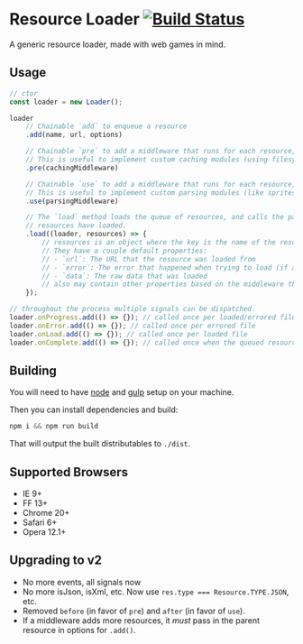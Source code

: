 # Resource Loader [![Build Status](https://travis-ci.org/englercj/resource-loader.svg?branch=master)](https://travis-ci.org/englercj/resource-loader)

A generic resource loader, made with web games in mind.

## Usage

```js
// ctor
const loader = new Loader();

loader
    // Chainable `add` to enqueue a resource
    .add(name, url, options)

    // Chainable `pre` to add a middleware that runs for each resource, *before* loading that resource.
    // This is useful to implement custom caching modules (using filesystem, indexeddb, memory, etc).
    .pre(cachingMiddleware)

    // Chainable `use` to add a middleware that runs for each resource, *after* loading that resource.
    // This is useful to implement custom parsing modules (like spritesheet parsers, spine parser, etc).
    .use(parsingMiddleware)

    // The `load` method loads the queue of resources, and calls the passed in callback called once all
    // resources have loaded.
    .load((loader, resources) => {
        // resources is an object where the key is the name of the resource loaded and the value is the resource object.
        // They have a couple default properties:
        // - `url`: The URL that the resource was loaded from
        // - `error`: The error that happened when trying to load (if any)
        // - `data`: The raw data that was loaded
        // also may contain other properties based on the middleware that runs.
    });

// throughout the process multiple signals can be dispatched.
loader.onProgress.add(() => {}); // called once per loaded/errored file
loader.onError.add(() => {}); // called once per errored file
loader.onLoad.add(() => {}); // called once per loaded file
loader.onComplete.add(() => {}); // called once when the queued resources all load.
```

## Building

You will need to have [node][node] and [gulp][gulp] setup on your machine.

Then you can install dependencies and build:

```js
npm i && npm run build
```

That will output the built distributables to `./dist`.

[node]:       http://nodejs.org/
[gulp]:       http://gulpjs.com/

## Supported Browsers

- IE 9+
- FF 13+
- Chrome 20+
- Safari 6+
- Opera 12.1+

## Upgrading to v2

- No more events, all signals now
- No more isJson, isXml, etc. Now use `res.type === Resource.TYPE.JSON`, etc.
- Removed `before` (in favor of `pre`) and `after` (in favor of `use`).
- If a middleware adds more resources, it *must* pass in the parent resource in options for `.add()`.
